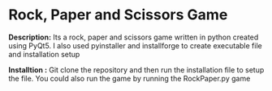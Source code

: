 <h1>Rock, Paper and Scissors Game</h1>

<p><b>Description:</b> Its a rock, paper and scissors game written in python created using PyQt5. I also used pyinstaller and installforge to create executable file and installation setup </p>

<p><b>Installtion :</b> Git clone the repository and then run the installation file to setup the file. You could also run the game by running the RockPaper.py game</p>


```python

```

